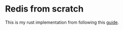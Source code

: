 # Redis from scratch

This is my rust implementation from following this [guide](https://www.build-redis-from-scratch.dev/en/introduction).
